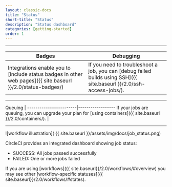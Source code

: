 ```yaml
---
layout: classic-docs
title: "Status"
short-title: "Status"
description: "Status dashboard"
categories: [getting-started]
order: 1
---
```


<hr>

Badges     | Debugging
----------------------------|----------------------
Integrations enable you to [include status badges in other web pages]({{ site.baseurl }}/2.0/status-badges/)  |   If you need to troubleshoot a job, you can [debug failed builds using SSH]({{ site.baseurl }}/2.0/ssh-access-jobs/).

<hr>

Queuing |
------------------------|------------------
If your jobs are queuing, you can upgrade your plan for [using containers]({{ site.baseurl }}/2.0/containers/). |  

<hr>

![workflow illustration]( {{ site.baseurl }}/assets/img/docs/job_status.png)

CircleCI provides an integrated dashboard showing job status:

- SUCCESS: All jobs passed successfully
- FAILED: One or more jobs failed

If you are using [workflows]({{ site.baseurl}}/2.0/workflows/#overview) you may
see other [workflow-specific statuses]({{ site.baseurl}}/2.0/workflows/#states).
